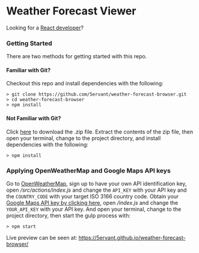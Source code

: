 # Weather Forecast Viewer

Looking for a [React developer](https://www.5techcenter.com)?

### Getting Started

There are two methods for getting started with this repo.

#### Familiar with Git?
Checkout this repo and install dependencies with the following:

```
> git clone https://github.com/5ervant/weather-forecast-browser.git
> cd weather-forecast-browser
> npm install
```

#### Not Familiar with Git?
Click [here](https://github.com/5ervant/weather-forecast-browser/archive/master.zip) to download the .zip file. Extract the contents of the zip file, then open your terminal, change to the project directory, and install dependencies with the following:

```
> npm install
```

### Applying OpenWeatherMap and Google Maps API keys ###

Go to [OpenWeatherMap](https://openweathermap.org), sign up to have your own API identification key, open */src/actions/index.js* and change the `API_KEY` with your API key and the `COUNTRY_CODE` with your target ISO 3166 country code. Obtain your [Google Maps API key by clicking here](https://developers.google.com/maps/documentation/javascript/get-api-key), open */index.js* and change the `YOUR_API_KEY` with your API key. And open your terminal, change to the project directory, then start the gulp process with:

```
> npm start
```

Live preview can be seen at: https://5ervant.github.io/weather-forecast-browser/
